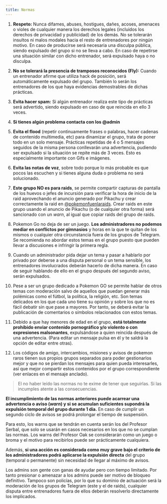 ```yaml
---
title: Normas
---
```


1. **Respeto:** Nunca difames, abuses, hostigues, dañes, acoses, amenaces o violes de cualquier manera los derechos legales (incluidos los derechos de privacidad y publicidad) de los demás. No se tolerarán insultos ni malos modales hacia el resto de entrenadores por ningún motivo. En caso de producirse será necesaria una disculpa pública, siendo expulsado del grupo si no se lleva a cabo. En caso de repetirse una situación similar con dicho entrenador, será expulsado haya o no disculpa.

2. **No se tolerará la presencia de tramposos reconocidos (Fly):** Cuando un entrenador afirme que utiliza hack de posición, será automáticamente expulsado del grupo. También lo serán los entrenadores de los que haya evidencias demostrables de dichas prácticas.

3. **Evita hacer spam:** Si algún entrenador realiza este tipo de prácticas será advertido, siendo expulsado en caso de que reincida en ello 3 veces.

4. **Si tienes algún problema contacta con los @admin**

5. **Evita el flood** (repetir continuamente frases o palabras, hacer cadenas de contenido multimedia, etc) para dinamizar el grupo, trata de poner todo en un solo mensaje. Prácticas repetidas de 4 o 5 mensajes seguidos de la misma persona conllevarán una advertencia, pudiendo ser expulsado si la situación se repite más de 3 veces. Esto es especialmente importante con Gifs e imágenes.

6. **Evita las notas de voz**, sobre todo porque lo más probable es que pocos las escuchen y si tienes alguna duda o problema no será solucionado.

7. **Este grupo NO es para raids**, se permite compartir capturas de pantalla de los huevos o jefes de incursión para verificar la hora de inicio de la raid aprovechando el anuncio generado por Pikachu y crear correctamente la raid en [@pokemonfuenlaraids](https://t.me/pokemonfuenlaraids). Crear raids en este grupo usando el anuncio de Pikachu (o de cualquier otra forma) será sancionado con un *warn*, al igual que copiar raids del grupo de raids.

8. Pokemon Go no deja de ser un juego. **Los administradores no podemos mediar en conflictos por gimnasios** y horas en la que te quitan de los mismos o cualquier otra circunstancia fuera de los grupos de Telegram. Se recomienda no abordar estos temas en el grupo puesto que pueden llevar a discusiones e infringir la primera regla.

9. Cuando un administrador pida dejar un tema y pasar a hablarlo por privado por deberse a una disputa personal o un tema sensible, los entrenadores involucrados deberán hacerlo de dicha manera. En caso de seguir hablando de ello en el grupo después del segundo aviso, serán expulsados.

10. Pese a ser un grupo dedicado a Pokemon GO se permite hablar de otros temas con moderación salvo de aquellos que puedan generar más polémicas como el fútbol, la política, la religión, etc. Son temas delicados en los que cada uno tiene su opinión y sobre los que no es fácil debatir sin que pase a mayores. Por tanto, se deberá evitar la publicación de comentarios o símbolos relacionados con estos temas.

11. Debido a que hay menores de edad en el grupo, **está totalmente prohibido enviar contenido pornográfico y/o violento o con expresiones malsonantes**, expulsándose a quien reincida después de una advertencia. (Para editar un mensaje pulsa en él y te saldrá la opción de editar entre otras).

12. Los códigos de amigo, intercambios, misiones y avisos de pokemon raros tienen sus propios grupos separados para poder gestionarlos mejor y que no se pierdan los mensajes para quien pueda interesarles, así que mejor compartir estos contenidos por el grupo correspondiente (ver enlaces en el mensaje anclado).

> El no haber leído las normas no te exime de tener que seguirlas. Si las incumples atente a las consecuencias. 

**El incumplimiento de las normas anteriores puede acarrear una advertencia o aviso (*warn*) y si se acumulan suficientes supondrá la expulsión temporal del grupo durante 1 día.** En caso de cumplir un segundo ciclo de avisos se podrá prolongar el tiempo de suspensión.

Para esto, los warns que se tendrán en cuenta serán los del Profesor Serbal, que solo se usarán en casos necesarios en los que no se cumplan las normas. Los warns del Profesor Oak se considerarán como un juego o broma y el motivo para recibirlos puede ser prácticamente cualquiera.

Además, **si una acción es considerada como muy grave bajo el criterio de los administradores podrá aplicarse la expulsión directa** del grupo (temporal o permanente) sin necesidad de llegar al máximo de avisos.

Los admins son gente con ganas de ayudar pero con tiempo limitado. Por tanto presionar o amenazar a los admins puede ser motivo de bloqueo definitivo. Tampoco son policías, por lo que su dominio de actuación será la moderación de los grupos de Telegram (este y el de raids), cualquier disputa entre entrenadores fuera de ellos deberán resolverlo directamente los implicados.
